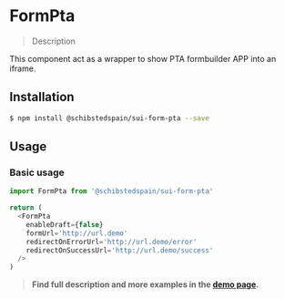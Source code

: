 # FormPta

> Description

This component act as a wrapper to show PTA formbuilder APP into an iframe.

## Installation

```sh
$ npm install @schibstedspain/sui-form-pta --save
```

## Usage

### Basic usage
```js
import FormPta from '@schibstedspain/sui-form-pta'

return (
  <FormPta
    enableDraft={false}
    formUrl='http://url.demo'
    redirectOnErrorUrl='http://url.demo/error'
    redirectOnSuccessUrl='http://url.demo/success'
  />
)
```


> **Find full description and more examples in the [demo page](https://sui-components.now.sh/workbench/form/pta/demo).**
